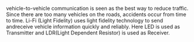 vehicle-to-vehicle communication is seen as the best way to reduce traffic. Since there are too many vehicles on the roads, accidents occur from time to time. Li-Fi (Light Fidelity) uses light fidelity technology to send andreceive vehicle information quickly and reliably. Here LED is used as Transmitter and LDR(Light Dependent Resistor) is used as Receiver.
